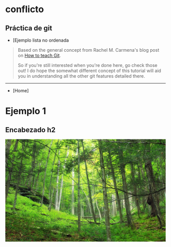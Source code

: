 # conflicto
## Práctica de git

- [Ejemplo lista no ordenada


> Based on the general concept from Rachel M. Carmena's blog post on [How to teach Git](https://rachelcarmena.github.io/2018/12/12/how-to-teach-git.html).
> 
> 
> So if you're still interested when you're done here, go check those out! I do hope the somewhat different concept of this tutorial will aid you in understanding all the other git features detailed there.

---
- [Home]
# Ejemplo 1
## Encabezado h2
![Bosque](bosque-humedo.jpg)

